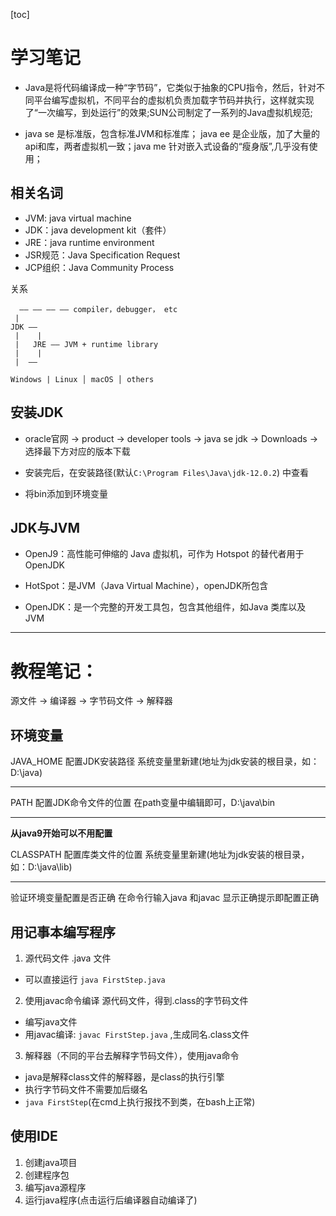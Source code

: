 [toc]

# 学习笔记

- Java是将代码编译成一种“字节码”，它类似于抽象的CPU指令，然后，针对不同平台编写虚拟机，不同平台的虚拟机负责加载字节码并执行，这样就实现了“一次编写，到处运行”的效果;SUN公司制定了一系列的Java虚拟机规范;

- java se 是标准版，包含标准JVM和标准库； java ee 是企业版，加了大量的api和库，两者虚拟机一致；java me 针对嵌入式设备的“瘦身版”,几乎没有使用；

## 相关名词

- JVM: java virtual machine
- JDK：java development kit（套件）
- JRE：java runtime environment
- JSR规范：Java Specification Request
- JCP组织：Java Community Process

关系
```
  —— —— —— —— compiler，debugger， etc
 |
JDK —— 
 |    |
 |   JRE —— JVM + runtime library
 |    |
 |  ——

Windows | Linux │ macOS │ others 
```

## 安装JDK

- oracle官网 -> product -> developer tools -> java se jdk -> Downloads -> 选择最下方对应的版本下载

- 安装完后，在安装路径(默认`C:\Program Files\Java\jdk-12.0.2`) 中查看

- 将bin添加到环境变量


## JDK与JVM

- OpenJ9：高性能可伸缩的 Java 虚拟机，可作为 Hotspot 的替代者用于 OpenJDK

- HotSpot：是JVM（Java Virtual Machine），openJDK所包含

- OpenJDK：是一个完整的开发工具包，包含其他组件，如Java 类库以及 JVM

---
# 教程笔记：

源文件 -> 编译器 -> 字节码文件 -> 解释器

## 环境变量

JAVA_HOME 配置JDK安装路径 系统变量里新建(地址为jdk安装的根目录，如：D:\java)

---

PATH   配置JDK命令文件的位置  在path变量中编辑即可，D:\java\bin

---

**从java9开始可以不用配置**

CLASSPATH  配置库类文件的位置 系统变量里新建(地址为jdk安装的根目录，如：D:\java\lib)

---

验证环境变量配置是否正确  在命令行输入java 和javac 显示正确提示即配置正确

## 用记事本编写程序

1. 源代码文件 .java 文件
  - 可以直接运行 `java FirstStep.java` 

2. 使用javac命令编译 源代码文件，得到.class的字节码文件
  - 编写java文件 
  - 用javac编译: `javac FirstStep.java` ,生成同名.class文件

3. 解释器（不同的平台去解释字节码文件），使用java命令
  - java是解释class文件的解释器，是class的执行引擎
  - 执行字节码文件不需要加后缀名
  - `java FirstStep`(在cmd上执行报找不到类，在bash上正常)

## 使用IDE

1. 创建java项目
2. 创建程序包
3. 编写java源程序
4. 运行java程序(点击运行后编译器自动编译了)

